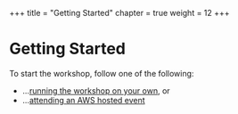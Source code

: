 +++
title = "Getting Started"
chapter = true
weight = 12
+++

# Getting Started

To start the workshop, follow one of the following:

* ...[running the workshop on your own](../self_paced/_index.md), or
* ...[attending an AWS hosted event](../aws_event/_index.md)

